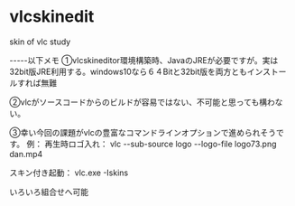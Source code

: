 # vlcskinedit
 skin of vlc study

-----以下メモ
①vlcskineditor環境構築時、JavaのJREが必要ですが。実は32bit版JRE利用する。windows10なら６４Bitと32bit版を両方ともインストールすれば無難

②vlcがソースコードからのビルドが容易ではない、不可能と思っても構わない。

③幸い今回の課題がvlcの豊富なコマンドラインオプションで進められそうです。
例：
再生時ロゴ入れ：
vlc --sub-source logo --logo-file logo73.png dan.mp4

スキン付き起動：
vlc.exe -Iskins

いろいろ組合せへ可能

